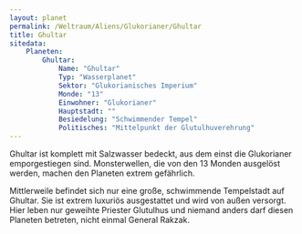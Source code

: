 ```yaml
---
layout: planet
permalink: /Weltraum/Aliens/Glukorianer/Ghultar
title: Ghultar
sitedata:
    Planeten:
        Ghultar:
            Name: "Ghultar"
            Typ: "Wasserplanet"
            Sektor: "Glukorianisches Imperium"
            Monde: "13"
            Einwohner: "Glukorianer"
            Hauptstadt: ""
            Besiedelung: "Schwimmender Tempel"
            Politisches: "Mittelpunkt der Glutulhuverehrung"
---
```




Ghultar ist komplett mit Salzwasser bedeckt, aus dem einst die Glukorianer emporgestiegen sind. Monsterwellen, die von den 13 Monden ausgelöst werden, machen den Planeten extrem gefährlich.

Mittlerweile befindet sich nur eine große, schwimmende Tempelstadt auf Ghultar. Sie ist extrem luxuriös ausgestattet und wird von außen versorgt. Hier leben nur geweihte Priester Glutulhus und niemand anders darf diesen Planeten betreten, nicht einmal General Rakzak.
